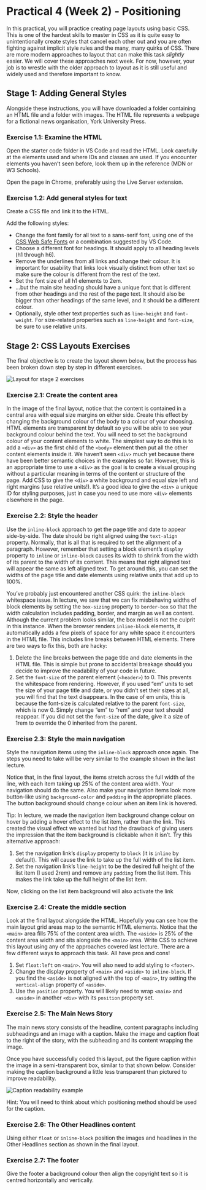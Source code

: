 # Practical 4 (Week 2) - Positioning

In this practical, you will practice creating page layouts using basic CSS. This is one of the hardest skills to master in CSS as it is quite easy to unintentionally create styles that cancel each other out and you are often fighting against implicit style rules and the many, many quirks of CSS. There are more modern approaches to layout that can make this task _slightly_ easier. We will cover these approaches next week. For now, however, your job is to wrestle with the older approach to layout as it is still useful and widely used and therefore important to know. 

## Stage 1: Adding General Styles
Alongside these instructions, you will have downloaded a folder containing an HTML file and a folder with images. The HTML file represents a webpage for a fictional news organisation, York University Press.

### Exercise 1.1: Examine the HTML
Open the starter code folder in VS Code and read the HTML. Look carefully at the elements used and where IDs and classes are used. If you encounter elements you haven’t seen before, look them up in the reference (MDN or W3 Schools).

Open the page in Chrome, preferably using the Live Server extension.

### Exercise 1.2: Add general styles for text
Create a CSS file and link it to the HTML.

Add the following styles:
- Change the font family for all text to a sans-serif font, using one of the [CSS Web Safe Fonts](http://www.w3schools.com/cssref/css_websafe_fonts.asp) or a combination suggested by VS Code.
- Choose a different font for headings. It should apply to all heading levels (h1 through h6).
- Remove the underlines from all links and change their colour. It is important for usability that links look visually distinct from other text so make sure the colour is different from the rest of the text.
- Set the font size of all h1 elements to 2em.
- …but the main site heading should have a unique font that is different from other headings and the rest of the page text. It should also be bigger than other headings of the same level, and it should be a different colour.
- Optionally, style other text properties such as `line-height` and `font-weight`. For size-related properties such as `line-height` and `font-size`, be sure to use relative units.

## Stage 2: CSS Layouts Exercises

The final objective is to create the layout shown below, but the process has been broken down step by step in different exercises.

![Layout for stage 2 exercises](https://github.com/IM-WADD/Week2Practical2/assets/5978932/d3a942d6-df99-4300-83c8-628fef27ed25)

### Exercise 2.1: Create the content area 
In the image of the final layout, notice that the content is contained in a central area with equal size margins on either side. Create this effect by changing the background colour of the body to a colour of your choosing. HTML elements are transparent by default so you will be able to see your background colour behind the text. You will need to set the background colour of your content elements to white. The simplest way to do this is to add a `<div>` as the first child of the `<body>` element then put all the other content elements inside it. We haven’t seen `<div>` much yet because there have been better semantic choices in the examples so far. However, this is an appropriate time to use a `<div>` as the goal is to create a visual grouping without a particular meaning in terms of the content or structure of the page. Add CSS to give the `<div>` a white background and equal size left and right margins (use relative units!). It’s a good idea to give the `<div>` a unique ID for styling purposes, just in case you need to use more `<div>` elements elsewhere in the page. 

### Exercise 2.2: Style the header
Use the `inline-block` approach to get the page title and date to appear side-by-side. The date should be right aligned using the `text-align` property. Normally, that is all that is required to set the alignment of a paragraph. However, remember that setting a block element’s `display` property to `inline` or `inline-block` causes its width to shrink from the width of its parent to the width of its content. This means that right aligned text will appear the same as left aligned text. To get around this, you can set the widths of the page title and date elements using relative units that add up to 100%.

You’ve probably just encountered another CSS quirk: the `inline-block` whitespace issue. In lecture, we saw that we can fix misbehaving widths of block elements by setting the `box-sizing` property to `border-box` so that the width calculation includes padding, border, and margin as well as content. Although the current problem looks similar, the box model is not the culprit in this instance. When the browser renders `inline-block` elements, it automatically adds a few pixels of space for any white space it encounters in the HTML file. This includes line breaks between HTML elements. There are two ways to fix this, both are hacky:

1. Delete the line breaks between the page title and date elements in the HTML file. This is simple but prone to accidental breakage should you decide to improve the readability of your code in future.
2. Set the `font-size` of the parent element (`<header>`) to 0. This prevents the whitespace from rendering. However, if you used “em” units to set the size of your page title and date, or you didn’t set their sizes at all, you will find that the text disappears. In the case of em units, this is because the font-size is calculated relative to the parent `font-size`, which is now 0. Simply change “em” to “rem” and your text should reappear. If you did not set the `font-size` of the date, give it a size of 1rem to override the 0 inherited from the parent. 

### Exercise 2.3: Style the main navigation
Style the navigation items using the `inline-block` approach once again. The steps you need to take will be very similar to the example shown in the last lecture.

Notice that, in the final layout, the items stretch across the full width of the line, with each item taking up 25% of the content area width. Your navigation should do the same. Also make your navigation items look more button-like using `background-color` and `padding` in the appropriate places. The button background should change colour when an item link is hovered.

Tip: In lecture, we made the navigation item background change colour on hover by adding a hover effect to the list item, rather than the link. This created the visual effect we wanted but had the drawback of giving users the impression that the item background is clickable when it isn’t. Try this alternative approach:

1. Set the navigation link’s `display` property to `block` (it is `inline` by default). This will cause the link to take up the full width of the list item.
2. Set the navigation link’s `line-height` to be the desired full height of the list item (I used 2rem) and remove any `padding` from the list item. This makes the link take up the full height of the list item.

Now, clicking on the list item background will also activate the link

### Exercise 2.4: Create the middle section
Look at the final layout alongside the HTML. Hopefully you can see how the main layout grid areas map to the semantic HTML elements. Notice that the `<main>` area fills 75% of the content area width. The `<aside>` is 25% of the content area width and sits alongside the `<main>` area.
Write CSS to achieve this layout using any of the approaches covered last lecture. There are a few different ways to approach this task. All have pros and cons!
1. Set `float:left` on `<main>`. You will also need to add styling to `<footer>`.
2. Change the display property of `<main>` and `<aside>` to `inline-block`. If you find the `<aside>` is not aligned with the top of `<main>`, try setting the `vertical-align` property of `<aside>`.
3. Use the `position` property. You will likely need to wrap `<main>` and `<aside>` in another `<div>` with its `position` property set.

### Exercise 2.5: The Main News Story
The main news story consists of the headline, content paragraphs including subheadings and an image with a caption. Make the image and caption float to the right of the story, with the subheading and its content wrapping the image.

Once you have successfully coded this layout, put the figure caption within the image in a semi-transparent box, similar to that shown below. Consider making the caption background a little less transparent than pictured to improve readability.

![Caption readability example](https://github.com/IM-WADD/Week2Practical2/assets/5978932/ec51b4c0-d7ce-492a-b937-49856d4cb61a)

Hint: You will need to think about which positioning method should be used for the caption.

### Exercise 2.6: The Other Headlines content
Using either `float` or `inline-block` position the images and headlines in the Other Headlines section as shown in the final layout.

### Exercise 2.7: The footer
Give the footer a background colour then align the copyright text so it is centred horizontally and vertically.


